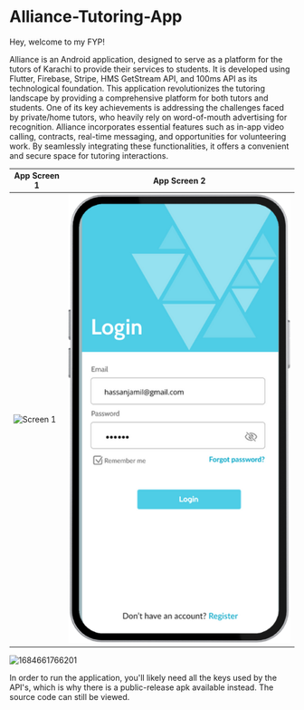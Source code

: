 
# Alliance-Tutoring-App

Hey, welcome to my FYP!

Alliance is an Android application, designed to serve as a platform for the tutors of Karachi to provide their services to students. It is developed using Flutter, Firebase, Stripe, HMS GetStream API, and 100ms API as its technological foundation. This application revolutionizes the tutoring landscape by providing a comprehensive platform for both tutors and students. One of its key achievements is addressing the challenges faced by private/home tutors, who heavily rely on word-of-mouth advertising for recognition. 
Alliance incorporates essential features such as in-app video calling, contracts, real-time messaging, and opportunities for volunteering work. By seamlessly integrating these functionalities, it offers a convenient and secure space for tutoring interactions.


| App Screen 1        | App Screen 2        |
|---------------------|---------------------|
| ![Screen 1](/Picture1%(2).png) | ![Screen 2](/Pictures/Picture2.png) |




![1684661766201](https://github.com/Sarim-Sohail/Alliance-Tutoring-App/assets/66557538/9c389592-9952-4fc3-8c2b-83594918e2a6)

In order to run the application, you'll likely need all the keys used by the API's, which is why there is a public-release apk available instead. The source code can still be viewed.
